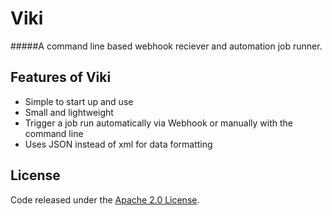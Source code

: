 # Viki
#####A command line based webhook reciever and automation job runner.

## Features of Viki

- Simple to start up and use
- Small and lightweight
- Trigger a job run automatically via Webhook or manually with the command line
- Uses JSON instead of xml for data formatting

## License

Code released under the [Apache 2.0 License](https://github.com/shanahanjrs/viki/blob/master/LICENSE.md).
